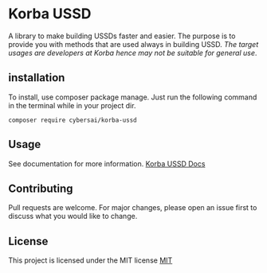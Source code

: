 # Korba USSD
A library to make building USSDs faster and easier. The purpose is to provide you with methods that are used always in building USSD. *The target usages are developers at Korba hence may not be suitable for general use*.

## installation
To install,  use composer package manage. Just run the following command in the terminal while in your project dir.

```$xslt
composer require cybersai/korba-ussd
```

## Usage
See documentation for more information.
[Korba USSD Docs](https://cybersai.github.io/korba-ussd)
## Contributing
Pull requests are welcome. For major changes, please open an issue first to discuss what you would like to change.

## License
This project is licensed under the MIT license
[MIT](https://choosealicense.com/licenses/mit/)


